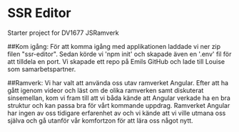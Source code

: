 # SSR Editor

Starter project for DV1677 JSRamverk

##Kom igång:
För att komma igång med applikationen laddade vi ner zip filen "ssr-editor". Sedan körde vi 'npm init' och skapade även en '.env' fil för att tilldela en port. 
Vi skapade ett repo på Emils GitHub och lade till Louise som samarbetspartner.

##Ramverk:
Vi har valt att använda oss utav ramverket Angular. Efter att ha gått igenom videor och läst om de olika ramverken samt diskuterat sinsemellan, kom vi fram till att vi båda kände att Angular verkade ha en bra struktur och kan passa bra för vårt kommande uppdrag. Ramverket Angular har ingen av oss tidigare erfarenhet av och vi kände att vi ville utmana oss själva och gå utanför vår komfortzon för att lära oss något nytt.